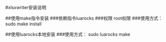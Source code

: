 #xlsxwriter安装说明

##使用make指令安装
###依赖指令luarocks 
###权限 root权限
###使用方式：
    sudo make install
    
##使用luarocks本地安装
###使用方式：
    sudo luarocks make

